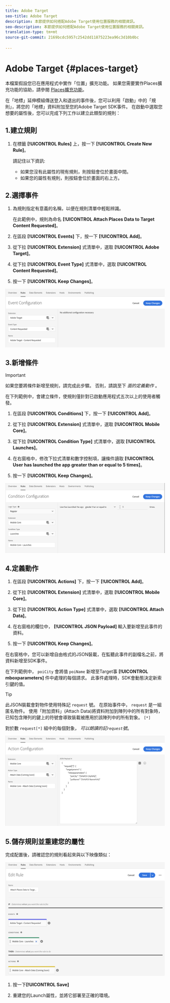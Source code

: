 ```yaml
---
title: Adobe Target
seo-title: Adobe Target
description: 本節提供如何搭配Adobe Target使用位置服務的相關資訊。
seo-description: 本節提供如何搭配Adobe Target使用位置服務的相關資訊。
translation-type: tm+mt
source-git-commit: 2169bcdc5957c2542dd11875223ea96c3d10b0bc

---
```



# Adobe Target {#places-target}

本檔案假設您已在應用程式中實作「位置」擴充功能。 如果您需要實作Places擴充功能的協助，請參閱 [Places擴充功能](/help/places-ext-aep-sdks/places-extension/places-extension.md)。

在「地標」延伸模組傳送登入和退出的事件後，您可以利用「啟動」中的「規則」，將您的「地標」資料附加至您的Adobe Target SDK事件。 在啟動中選取您想要的屬性後，您可以完成下列工作以建立此類型的規則：

## 1.建立規則

1. 在標籤 **[!UICONTROL Rules]** 上，按一下 **[!UICONTROL Create New Rule]**。

   請記住以下資訊:

   * 如果您沒有此屬性的現有規則，則按鈕會位於畫面中間。
   * 如果您的屬性有規則，則按鈕會位於畫面的右上方。

## 2.選擇事件

1. 為規則指定有意義的名稱，以便在規則清單中輕鬆辨識。

   在此範例中，規則為命名 **[!UICONTROL Attach Places Data to Target Content Requested]**。

1. 在區段 **[!UICONTROL Events]** 下，按一下 **[!UICONTROL Add]**。

1. 從下拉 **[!UICONTROL Extension]** 式清單中，選取 **[!UICONTROL Adobe Target]**。

1. 從下拉 **[!UICONTROL Event Type]** 式清單中，選取 **[!UICONTROL Content Requested]**。

1. 按一下 **[!UICONTROL Keep Changes]**。

![新增事件](/help/assets/ad-setEvent_target.png)

## 3.新增條件

>[!IMPORTANT]
>
>如果您要將條件新增至規則，請完成此步驟。 否則，請跳至下 *面的定義動作* 。

在下列範例中，會建立條件，使規則僅針對已啟動應用程式五次以上的使用者觸發。

1. 在區段 **[!UICONTROL Conditions]** 下，按一下 **[!UICONTROL Add]**。

1. 從下拉 **[!UICONTROL Extension]** 式清單中，選取 **[!UICONTROL Mobile Core]**。

1. 從下拉 **[!UICONTROL Condition Type]** 式清單中，選取 **[!UICONTROL Launches]**。

1. 在右窗格中，修改下拉式清單和數字控制項，讓條件讀取 **[!UICONTROL User has launched the app greater than or equal to 5 times]**。

1. 按一下 **[!UICONTROL Keep Changes]**。

![新增條件](/help/assets/ad-setCondition_target.png)

## 4.定義動作

1. 在區段 **[!UICONTROL Actions]** 下，按一下 **[!UICONTROL Add]**。

1. 從下拉 **[!UICONTROL Extension]** 式清單中，選取 **[!UICONTROL Mobile Core]**。

1. 從下拉 **[!UICONTROL Action Type]** 式清單中，選取 **[!UICONTROL Attach Data]**。

1. 在右窗格的欄位中， **[!UICONTROL JSON Payload]** 輸入要新增至此事件的資料。

1. 按一下 **[!UICONTROL Keep Changes]**。

在右窗格中，您可以新增自由格式的JSON裝載，在監聽此事件的副檔名之前，將資料新增至SDK事件。

在下列範例中， `poiCity` 會將值 `poiName` 新增至Target事 **[!UICONTROL mboxparameters]** 件中處理的每個請求。 此事件處理時，SDK會動態決定新索引鍵的值。

>[!TIP]
>
>此JSON裝載會對物件使用特殊記 `request` 號。 在原始事件中， `request` 是一組匿名物件。 使用「附加資料」(Attach Data)將資料附加到陣列中的所有對象時，已知包含陣列的鍵上的符號會導致裝載被應用於該陣列中的所有對象。 `[*]`
>
>對於數 `request[*]` 組中的每個對象， _可以朗讀的記`request`號_。

![定義動作](/help/assets/ad-setAction_target.png)

## 5.儲存規則並重建您的屬性

完成配置後，請確認您的規則看起來與以下映像類似：

![已完成規則](/help/assets/ad-ruleComplete-target.png)

1. 按一下&#x200B;**[!UICONTROL Save]**

1. 重建您的Launch屬性，並將它部署至正確的環境。
